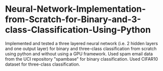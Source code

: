 # Neural-Network-Implementation-from-Scratch-for-Binary-and-3-class-Classification-Using-Python
Implemented and tested a three layered neural network (i.e. 2 hidden layers and one output layer) for binary and three-class classification from scratch using python and without using a GPU framework.  Used spam email data from the UCI repository "spambase" for binary classification. Used CIFAR10 dataset for three-class classification.
